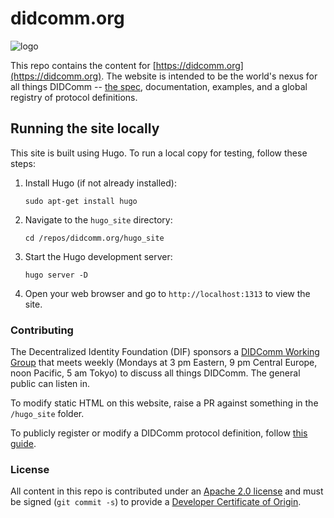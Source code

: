 # didcomm.org
![logo](didcomm-logo.png)

This repo contains the content for [https://didcomm.org](https://didcomm.org). The website is intended to be the world's nexus for all things DIDComm -- [the spec](https://identity.foundation/didcomm-messaging/spec/v2.1/), documentation, examples, and a global registry of protocol definitions.

## Running the site locally

This site is built using Hugo. To run a local copy for testing, follow these steps:

1. Install Hugo (if not already installed):
   ```
   sudo apt-get install hugo
   ```

2. Navigate to the `hugo_site` directory:
   ```
   cd /repos/didcomm.org/hugo_site
   ```

3. Start the Hugo development server:
   ```
   hugo server -D
   ```

4. Open your web browser and go to `http://localhost:1313` to view the site.

### Contributing

The Decentralized Identity Foundation (DIF) sponsors a [DIDComm Working Group](https://identity.foundation/working-groups/did-comm.html) that meets weekly (Mondays at 3 pm Eastern, 9 pm Central Europe, noon Pacific, 5 am Tokyo) to discuss all things DIDComm. The general public can listen in.

To modify static HTML on this website, raise a PR against something in the `/hugo_site` folder.

To publicly register or modify a DIDComm protocol definition, follow [this guide](./docs/pr-guide.md).

### License

All content in this repo is contributed under an [Apache 2.0 license](LICENSE) and must be signed (`git commit -s`) to provide a [Developer Certificate of Origin](https://github.com/apps/dco).